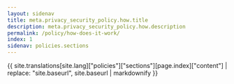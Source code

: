 ```yaml
---
layout: sidenav
title: meta.privacy_security_policy.how.title
description: meta.privacy_security_policy.how.description
permalink: /policy/how-does-it-work/
index: 1
sidenav: policies.sections
---
```


{{ site.translations[site.lang]["policies"]["sections"][page.index]["content"] | replace: "site.baseurl", site.baseurl | markdownify }}
